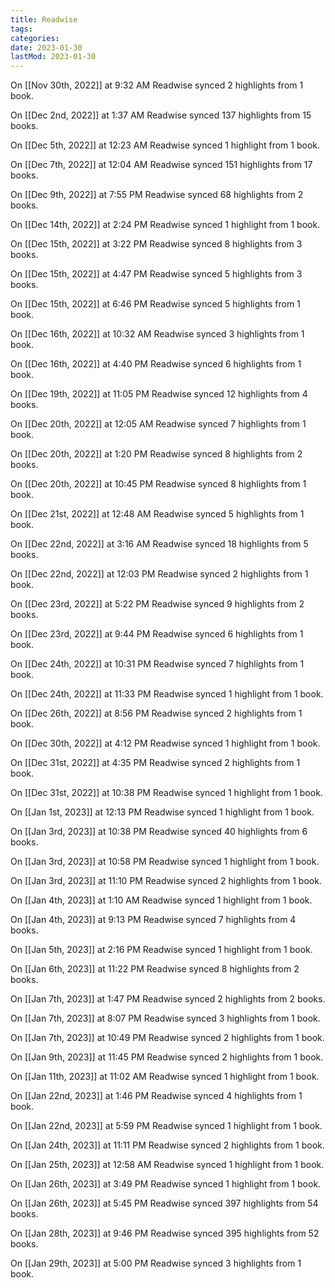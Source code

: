 ```yaml
---
title: Readwise
tags:
categories:
date: 2023-01-30
lastMod: 2023-01-30
---
```

On [[Nov 30th, 2022]] at 9:32 AM Readwise synced 2 highlights from 1 book.

On [[Dec 2nd, 2022]] at 1:37 AM Readwise synced 137 highlights from 15 books.

On [[Dec 5th, 2022]] at 12:23 AM Readwise synced 1 highlight from 1 book.

On [[Dec 7th, 2022]] at 12:04 AM Readwise synced 151 highlights from 17 books.

On [[Dec 9th, 2022]] at 7:55 PM Readwise synced 68 highlights from 2 books.

On [[Dec 14th, 2022]] at 2:24 PM Readwise synced 1 highlight from 1 book.

On [[Dec 15th, 2022]] at 3:22 PM Readwise synced 8 highlights from 3 books.

On [[Dec 15th, 2022]] at 4:47 PM Readwise synced 5 highlights from 3 books.

On [[Dec 15th, 2022]] at 6:46 PM Readwise synced 5 highlights from 1 book.

On [[Dec 16th, 2022]] at 10:32 AM Readwise synced 3 highlights from 1 book.

On [[Dec 16th, 2022]] at 4:40 PM Readwise synced 6 highlights from 1 book.

On [[Dec 19th, 2022]] at 11:05 PM Readwise synced 12 highlights from 4 books.

On [[Dec 20th, 2022]] at 12:05 AM Readwise synced 7 highlights from 1 book.

On [[Dec 20th, 2022]] at 1:20 PM Readwise synced 8 highlights from 2 books.

On [[Dec 20th, 2022]] at 10:45 PM Readwise synced 8 highlights from 1 book.

On [[Dec 21st, 2022]] at 12:48 AM Readwise synced 5 highlights from 1 book.

On [[Dec 22nd, 2022]] at 3:16 AM Readwise synced 18 highlights from 5 books.

On [[Dec 22nd, 2022]] at 12:03 PM Readwise synced 2 highlights from 1 book.

On [[Dec 23rd, 2022]] at 5:22 PM Readwise synced 9 highlights from 2 books.

On [[Dec 23rd, 2022]] at 9:44 PM Readwise synced 6 highlights from 1 book.

On [[Dec 24th, 2022]] at 10:31 PM Readwise synced 7 highlights from 1 book.

On [[Dec 24th, 2022]] at 11:33 PM Readwise synced 1 highlight from 1 book.

On [[Dec 26th, 2022]] at 8:56 PM Readwise synced 2 highlights from 1 book.

On [[Dec 30th, 2022]] at 4:12 PM Readwise synced 1 highlight from 1 book.

On [[Dec 31st, 2022]] at 4:35 PM Readwise synced 2 highlights from 1 book.

On [[Dec 31st, 2022]] at 10:38 PM Readwise synced 1 highlight from 1 book.

On [[Jan 1st, 2023]] at 12:13 PM Readwise synced 1 highlight from 1 book.

On [[Jan 3rd, 2023]] at 10:38 PM Readwise synced 40 highlights from 6 books.

On [[Jan 3rd, 2023]] at 10:58 PM Readwise synced 1 highlight from 1 book.

On [[Jan 3rd, 2023]] at 11:10 PM Readwise synced 2 highlights from 1 book.

On [[Jan 4th, 2023]] at 1:10 AM Readwise synced 1 highlight from 1 book.

On [[Jan 4th, 2023]] at 9:13 PM Readwise synced 7 highlights from 4 books.

On [[Jan 5th, 2023]] at 2:16 PM Readwise synced 1 highlight from 1 book.

On [[Jan 6th, 2023]] at 11:22 PM Readwise synced 8 highlights from 2 books.

On [[Jan 7th, 2023]] at 1:47 PM Readwise synced 2 highlights from 2 books.

On [[Jan 7th, 2023]] at 8:07 PM Readwise synced 3 highlights from 1 book.

On [[Jan 7th, 2023]] at 10:49 PM Readwise synced 2 highlights from 1 book.

On [[Jan 9th, 2023]] at 11:45 PM Readwise synced 2 highlights from 1 book.

On [[Jan 11th, 2023]] at 11:02 AM Readwise synced 1 highlight from 1 book.

On [[Jan 22nd, 2023]] at 1:46 PM Readwise synced 4 highlights from 1 book.

On [[Jan 22nd, 2023]] at 5:59 PM Readwise synced 1 highlight from 1 book.

On [[Jan 24th, 2023]] at 11:11 PM Readwise synced 2 highlights from 1 book.

On [[Jan 25th, 2023]] at 12:58 AM Readwise synced 1 highlight from 1 book.

On [[Jan 26th, 2023]] at 3:49 PM Readwise synced 1 highlight from 1 book.

On [[Jan 26th, 2023]] at 5:45 PM Readwise synced 397 highlights from 54 books.

On [[Jan 28th, 2023]] at 9:46 PM Readwise synced 395 highlights from 52 books.

On [[Jan 29th, 2023]] at 5:00 PM Readwise synced 3 highlights from 1 book.
